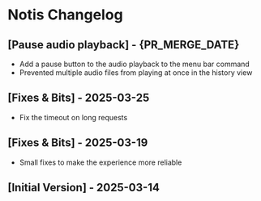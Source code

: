 # Notis Changelog

## [Pause audio playback] - {PR_MERGE_DATE}
- Add a pause button to the audio playback to the menu bar command
- Prevented multiple audio files from playing at once in the history view

## [Fixes & Bits] - 2025-03-25
- Fix the timeout on long requests

## [Fixes & Bits] - 2025-03-19

- Small fixes to make the experience more reliable

## [Initial Version] - 2025-03-14